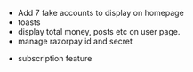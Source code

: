 + Add 7 fake accounts to display on homepage
+ toasts
+ display total money, posts etc on user page.
+ manage razorpay id and secret
- subscription feature